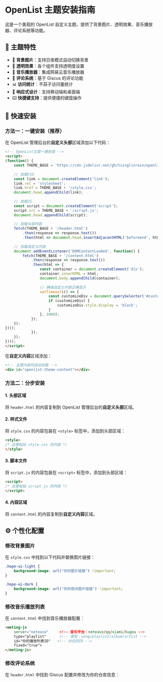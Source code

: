 # OpenList 主题安装指南

这是一个美观的 OpenList 自定义主题，提供了背景图片、透明效果、音乐播放器、评论系统等功能。

## 🎨 主题特性

- 🌅 **背景图片**：支持日夜模式自动切换背景
- 💫 **透明效果**：各个组件支持透明度设置
- 🎵 **音乐播放器**：集成网易云音乐播放器
- 💬 **评论系统**：基于 Giscus 的评论功能  
- 📊 **访问统计**：不蒜子访问量统计
- 📱 **响应式设计**：支持移动端和桌面端
- ⌨️ **快捷键支持**：提供便捷的键盘操作

## 🚀 快速安装

### 方法一：一键安装（推荐）

在 OpenList 管理后台的**自定义头部**区域添加以下代码：

```html
<!-- OpenList主题一键安装 -->
<script>
(function() {
    const THEME_BASE = 'https://cdn.jsdelivr.net/gh/tsinglinrain/openlist-themes@main/themes/default';
    
    // 加载CSS
    const link = document.createElement('link');
    link.rel = 'stylesheet';
    link.href = THEME_BASE + '/style.css';
    document.head.appendChild(link);
    
    // 加载JS
    const script = document.createElement('script');
    script.src = THEME_BASE + '/script.js';
    document.head.appendChild(script);
    
    // 加载头部内容
    fetch(THEME_BASE + '/header.html')
        .then(response => response.text())
        .then(html => document.head.insertAdjacentHTML('beforeend', html));
        
    // 加载自定义内容
    document.addEventListener('DOMContentLoaded', function() {
        fetch(THEME_BASE + '/content.html')
            .then(response => response.text())
            .then(html => {
                const container = document.createElement('div');
                container.innerHTML = html;
                document.body.appendChild(container);
                
                // 确保自定义内容正确显示
                setTimeout(() => {
                    const customizeDiv = document.querySelector('#customize');
                    if (customizeDiv) {
                        customizeDiv.style.display = 'block';
                    }
                }, 1000);
            });
    });
})();
            });
    });
})();
</script>
```

在**自定义内容**区域添加：

```html
<!-- 主题内容将自动加载 -->
<div id="openlist-theme-content"></div>
```

### 方法二：分步安装

#### 1. 头部区域

将 `header.html` 的内容复制到 OpenList 管理后台的**自定义头部**区域。

#### 2. 样式文件

将 `style.css` 的内容包装在 `<style>` 标签中，添加到头部区域：

```html
<style>
/* 这里粘贴 style.css 的内容 */
</style>
```

#### 3. 脚本文件

将 `script.js` 的内容包装在 `<script>` 标签中，添加到头部区域：

```html
<script>
/* 这里粘贴 script.js 的内容 */
</script>
```

#### 4. 内容区域

将 `content.html` 的内容复制到**自定义内容**区域。

## ⚙️ 个性化配置

### 修改背景图片

在 `style.css` 中找到以下代码并替换图片链接：

```css
.hope-ui-light {
    background-image: url("你的图片链接") !important;
}

.hope-ui-dark {
    background-image: url("你的夜间图片链接") !important;
}
```

### 修改音乐播放列表

在 `content.html` 中找到音乐播放器配置：

```html
<meting-js 
    server="netease"     <!-- 音乐平台：netease/qq/xiami/kugou -->
    type="playlist"      <!-- 类型：song/playlist/album/artist -->
    id="你的播放列表ID"   <!-- 对应的ID -->
    fixed="true">
</meting-js>
```

### 修改评论系统

在 `header.html` 中找到 Giscus 配置并修改为你的仓库信息：